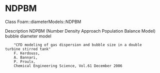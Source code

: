 # NDPBM

Class
    Foam::diameterModels::NDPBM

Description
    NDPBM (Number Density Approach Population Balance Model) bubble diameter model
    
        "CFD modeling of gas dispersion and bubble size in a double turbine stirred tank"
        F. Kerdouss,
        A. Bannari,
        P. Proulx,
        Chemical Engineering Science, Vol.61 December 2006

